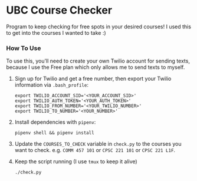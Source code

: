 # UBC Course Checker

Program to keep checking for free spots in your desired courses!
I used this to get into the courses I wanted to take :)

### How To Use

To use this, you'll need to create your own Twilio account for sending texts,
because I use the Free plan which only allows me to send texts to myself.

1.  Sign up for Twilio and get a free number, then export your Twilio information via `.bash_profile`:

    ```shell
    export TWILIO_ACCOUNT_SID='<YOUR_ACCOUNT_SID>'
    export TWILIO_AUTH_TOKEN='<YOUR_AUTH_TOKEN>'
    export TWILIO_FROM_NUMBER='<YOUR_TWILIO_NUMBER>'
    export TWILIO_TO_NUMBER='<YOUR_NUMBER>'
    ```

2.  Install dependencies with `pipenv`:

    ```shell
    pipenv shell && pipenv install
    ```

3.  Update the `COURSES_TO_CHECK` variable in `check.py` to the courses you want to check.
    e.g. `COMM 457 101` or `CPSC 221 101` or `CPSC 221 L1F`.

4.  Keep the script running (I use `tmux` to keep it alive)
    ```shell
    ./check.py
    ```
